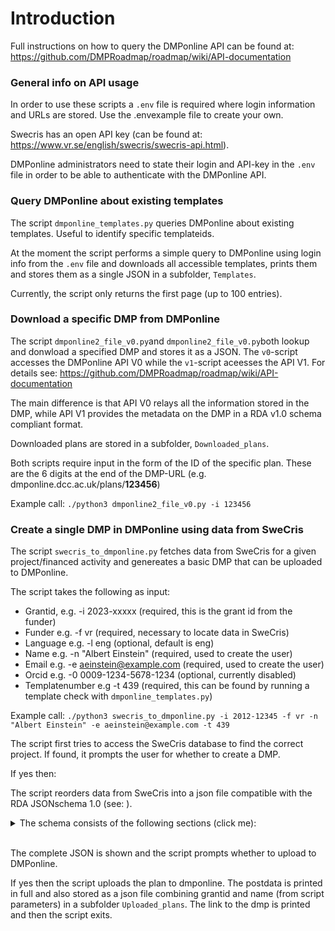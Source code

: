# Introduction
Full instructions on how to query the DMPonline API can be found at: https://github.com/DMPRoadmap/roadmap/wiki/API-documentation

### General info on API usage
In order to use these scripts a `.env` file is required where login information and URLs are stored. Use the .envexample file to create your own. 

Swecris has an open API key (can be found at: https://www.vr.se/english/swecris/swecris-api.html). 

DMPonline administrators need to state their login and API-key in the `.env` file in order to be able to authenticate with the DMPonline API.

### Query DMPonline about existing templates
The script `dmponline_templates.py` queries DMPonline about existing templates. Useful to identify specific templateids.

At the moment the script performs a simple query to DMPonline using login info from the `.env` file and downloads all accessible templates, prints them and stores them as a single JSON in a subfolder, `Templates`. 

Currently, the script only returns the first page (up to 100 entries).

### Download a specific DMP from DMPonline 
The script `dmponline2_file_v0.py`and `dmponline2_file_v0.py`both lookup and donwload a specified DMP and stores it as a JSON. The `v0`-script accesses the DMPonline API V0 while the `v1`-script aceesses the API V1. For details see: https://github.com/DMPRoadmap/roadmap/wiki/API-documentation

The main difference is that API V0 relays all the information stored in the DMP, while API V1 provides the metadata on the DMP in a RDA v1.0 schema compliant format. 

Downloaded plans are stored in a subfolder, `Downloaded_plans`.

Both scripts require input in the form of the ID of the specific plan. These are the 6 digits at the end of the DMP-URL (e.g. dmponline.dcc.ac.uk/plans/**123456**) 

Example call:  `./python3 dmponline2_file_v0.py -i 123456`

### Create a single DMP in DMPonline using data from SweCris
The script `swecris_to_dmponline.py` fetches data from SweCris for a given project/financed activity and genereates a basic DMP that can be uploaded to DMPonline. 

The script takes the following as input:
* Grantid, e.g. -i 2023-xxxxx (required, this is the grant id from the funder)
* Funder e.g. -f vr (required, necessary to locate data in SweCris)
* Language e.g. -l eng (optional, default is eng) 
* Name e.g. -n "Albert Einstein" (required, used to create the user)
* Email e.g. -e aeinstein@example.com (required, used to create the user)
* Orcid e.g. -0 0009-1234-5678-1234 (optional, currently disabled)
* Templatenumber e.g -t 439 (required, this can be found by running a template check with `dmponline_templates.py`)

Example call:  `./python3 swecris_to_dmponline.py -i 2012-12345 -f vr -n "Albert Einstein" -e aeinstein@example.com -t 439`

The script first tries to access the SweCris database to find the correct project. If found, it prompts the user for whether to create a DMP.

If yes then:

The script reorders data from SweCris into a json file compatible with the RDA JSONschema 1.0 (see: ). 
<details>
  <summary>The schema consists of the following sections (click me):</summary>
  
| Syntax | Description |  
| --------------- | ----------- |    
|`"dmp:"`|          main container/dictionary where additional containers are added. subheadings include:|  
|`"schema:"`|       cannot be changed. default is 1.0.|   
|`"title:"`|        **Fetched from SweCris.** This is the title of the research project.|   
|`"description:"`|  **Fetched from SweCris.** This is the abstract for the research project.|   
|`"language:"` |    default eng. Can be changed? |  
|`"created:"` |     added by DMPonline. Anything written here will be overwritten with a timestamp from the system. | 
|`"modified:"`|     added by DMPonline. Anything written here will be overwritten with a timestamp from the system. | 
| `"ethical_issues_exist:"`|    default unknown| 
|`"dmp_id:"`|       container created by DMPonline. subheadings include:|  
|<ul>`"type:"`</ul>|            default url|   
|<ul>`"identifier:"`</ul>|      this is the direct url to the plan. e.g. "https://dmponline.dcc.ac.uk/api/v1/plans/123456". The beginning of the url can be replaced with an institutional domain adress (e.g. https://dmp.kth.se/) |  
|`"contact:"`|       container for the contact/owner of the plan. subheadings include:|  
|<ul>`"name:"`</ul>|            Fetched from script params. But DMPonline will change this if the email exists in its system|   
|<ul>`"mbox:"`</ul>|            e-mail address from script params. This is checked in DMPonline internally to fetch additional data |
|<ul>`"affiliation:"`</ul>|     container with two subheadings: |   
|<ul>`"name:"`</ul>|            Institutional name, fetched from .env      |
|<ul>`"abbreviation:"`</ul>|    Institutional abbreviation. Fetched from .env |
|<ul>`"contact_id:"`</ul>|      optional container, created from script params if included. Autocreated by DMPonline if user and ORCID exists. Two subheadings: |   
|<ul>`"type:"`</ul>|            default orcid|
|<ul>`"identifier:"`</ul>|      orcid. id-format: https://orcid.org/0000-0001-2345-6789|
|`"contributor:"`|  container for the contributors to the plan, several can be added. DMPonline adds contact as an additional contributor here even if not included in SweCris. Subheadings include:|  
|<ul>`"name:"`</ul>|            **Fetched from SweCris.**|   
|<ul>`"mbox:"`</ul>|            E-mail. Not in Swecris and thus not included in data sent to DMPonline, but this is sometimes added by DMPonline if user exists.|
|<ul>`"role:"`</ul>|            default other. However DMPonline sometimes changes this to CRediT roles (e.g. http://credit.niso.org/contributor-roles//data-curation).  Unclear why and based on what. |
|<ul>`"affiliation:"`</ul>|     container with two subheadings: |   
|<ul>`"name:"`</ul>|            Institutional name, fetched from .env      |
|<ul>`"abbreviation:"`</ul>|    Institutional abbreviation. Fetched from .env |
|<ul>`"contributor_id:"`</ul>|     optional container, created from **SweCris data** if included. Autocreated by DMPonline if user and ORCID exists. Problematic if user exists without orcid in DMPonline but orcid exists in SweCris. Two subheadings: |   
|<ul>`"type:"`</ul>|            default orcid|
|<ul>`"identifier:"`</ul>|      orcid. id-format: https://orcid.org/0000-0001-2345-6789|
|`"project:"`|      container for the project. Subheadings include:|  
|<ul>`"title:"`</ul>|           **Fetched from SweCris.** Needs to be identical to the DMP title.|   
|<ul>`"description:"`</ul>|     **Fetched from SweCris.** Needs to be identical to the DMP description.|
|<ul>`"start:"`</ul>|           **Fetched from SweCris.**|
|<ul>`"end:"`</ul>|             **Fetched from SweCris.**|   
|<ul>`"funding:"`</ul>|         Container for funder information.|
|<ul>`"name:"`</ul>|            Funder name, from script params|
|<ul>`"funder_id:"`</ul>|       container with 2 subheadings. Created based on script params|   
|<ul>`"type:"`</ul>|            default ror|
|<ul>`"identifier:"`</ul>|      ror. id-format: https://ror.org/03zttfo63 **PROBLEM:** DMPonline changes correct rors to dummy ones (https://ror.org/123abc45y)|
|<ul>`"grant_id:"`</ul>|        container with two subheadings|
|<ul>`"identifier:"`</ul>|      grant number, genereated from script params. **NOTE:** this can only be used once and needs to be unique otherwise ignored by DMPonline.|
|<ul>`"type:"`</ul>|            default other|
|<ul>`"funding_status:"`</ul>|  default granted **PROBLEM:** DMPonline changes to planned|
|<ul>`"dmproadmap_funded_affiliations:"`</ul>|  container added by DMPonline. Two subheadings|
|<ul>`"name:"`</ul>|            Institutional name.|
|<ul>`"abbreviation:"`</ul>|    Institutional abbreviation.|
|`"dataset:"`|      container for an empty dataset. Subheadings include:|  
|<ul>`"type:"`</ul>|            default dataset|
|<ul>`"title:"`</ul>|           default Generic dataset|   
|<ul>`"description:"`</ul>|     default No individual datasets have been defined for this DMP.|
|`"extension:"`|      container for template definition. Subheadings include:|  
|<ul>`"dmproadmap:"`</ul>|      subcontainer|
|<ul>`"template:"`</ul>|        subcontainer|   
|<ul>`"id:"`</ul>|              Fetched from script params. id number for the template.|
|<ul>`"title:"`</ul>|           default "". Gets filled in by DMPonline with correct title based on id.|

</details>  


<br/>

The complete JSON is shown and the script prompts whether to upload to DMPonline.

If yes then the script uploads the plan to dmponline.
The postdata is printed in full and also stored as a json file combining grantid and name (from script parameters) in a subfolder `Uploaded_plans`. The link to the dmp is printed and then the script exits. 
